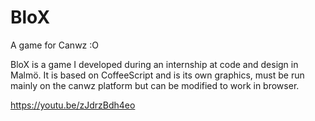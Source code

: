 # BloX
A game for Canwz :O

BloX is a game I developed during an internship at code and design in Malmö. It is based on CoffeeScript and is its own 
graphics, must be run mainly on the canwz platform but can be modified to work in browser.

https://youtu.be/zJdrzBdh4eo
